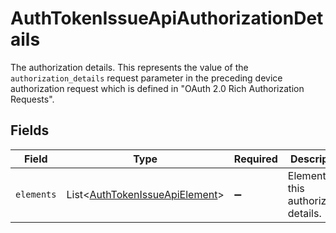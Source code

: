 # AuthTokenIssueApiAuthorizationDetails

The authorization details. This represents the value of the `authorization_details`
request parameter in the preceding device authorization request which is defined in
"OAuth 2.0 Rich Authorization Requests".



## Fields

| Field                                                                                  | Type                                                                                   | Required                                                                               | Description                                                                            |
| -------------------------------------------------------------------------------------- | -------------------------------------------------------------------------------------- | -------------------------------------------------------------------------------------- | -------------------------------------------------------------------------------------- |
| `elements`                                                                             | List\<[AuthTokenIssueApiElement](../../models/operations/AuthTokenIssueApiElement.md)> | :heavy_minus_sign:                                                                     | Elements of this authorization details.<br/>                                           |
